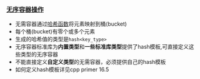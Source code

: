 ### [无序容器操作](#udcontainerop)

- 无需容器通过[哈希函数](./数据结构和算法.md/#哈希表)将元素映射到桶(bucket)
- 每个桶(bucket)有零个或多个元素
- 生成的哈希值的类型是`hash<key_type>`
- 无序容器标准库为**内置类型**和**一些标准库类型**提供了hash模板,可直接定义这些类型的无序容器
- 不能直接定义**自定义类型**的无需容器，必须提供自己的hash模板
- 如何定义hash模板详见cpp primer 16.5
